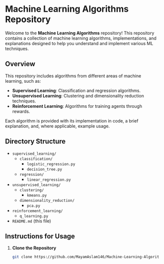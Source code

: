 # Machine Learning Algorithms Repository

Welcome to the **Machine Learning Algorithms** repository! This repository contains a collection of machine learning algorithms, implementations, and explanations designed to help you understand and implement various ML techniques. 

## Overview

This repository includes algorithms from different areas of machine learning, such as:

- **Supervised Learning**: Classification and regression algorithms.
- **Unsupervised Learning**: Clustering and dimensionality reduction techniques.
- **Reinforcement Learning**: Algorithms for training agents through rewards.

Each algorithm is provided with its implementation in code, a brief explanation, and, where applicable, example usage.

## Directory Structure

- `supervised_learning/`
  - `classification/`  
    - `logistic_regression.py`  
    - `decision_tree.py`
  - `regression/`  
    - `linear_regression.py`
- `unsupervised_learning/`
  - `clustering/`  
    - `kmeans.py`
  - `dimensionality_reduction/`  
    - `pca.py`
- `reinforcement_learning/`
  - `q_learning.py`
- `README.md` (this file)

## Instructions for Usage

1. **Clone the Repository**

   ```bash
   git clone https://github.com/MayamAslam146/Machine-Learning-Algorithms.git
